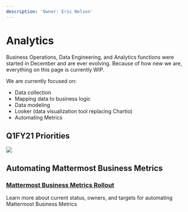 ```yaml
---
description: 'Owner: Eric Nelson'
---
```


# Analytics

Business Operations, Data Engineering, and Analytics functions were started in December and are ever evolving. Because of how new we are, everything on this page is currently WIP.

We are currently focused on:

* Data collection
* Mapping data to business logic
* Data modeling
* Looker \(data visualization tool replacing Chartio\)
* Automating Metrics

## Q1FY21 Priorities

![](../../../.gitbook/assets/analytics_q1_priority_status.png)

## Automating Mattermost Business Metrics

### [Mattermost Business Metrics Rollout](https://docs.google.com/spreadsheets/d/1KzeqosK-yuRrkNsfujgM2wDXKd4KECvECNJbuZrG3Ek/edit?usp=sharing)

Learn more about current status, owners, and targets for automating Mattermost Business Metrics

